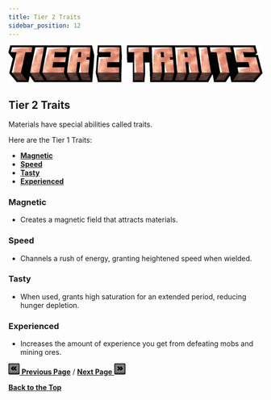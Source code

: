 ```yaml
---
title: Tier 2 Traits
sidebar_position: 12
---
```


![Tier 2 Traits](../_assets/images/tinkers-tier_2_traits.png)

## Tier 2 Traits

Materials have special abilities called traits.

Here are the Tier 1 Traits: 
 - [**Magnetic**](./tier_2_traits.md#magnetic)
 - [**Speed**](./tier_2_traits.md#speed)
 - [**Tasty**](./tier_2_traits.md#tasty)
 - [**Experienced**](./tier_2_traits.md#experienced)

### Magnetic
- Creates a magnetic field that attracts materials.

### Speed
- Channels a rush of energy, granting heightened speed when wielded.

### Tasty
- When used, grants high saturation for an extended period, reducing hunger depletion.

### Experienced
- Increases the amount of experience you get from defeating mobs and mining ores.

[![Back](../_assets/images/tinkers-back.png) **Previous Page**](./tier_2.md) / [**Next Page** ![Next](../_assets/images/tinkers-next.png)](./tier_2_traits.md)

[**Back to the Top**](./tier_2_traits.md#tier-2-traits)
